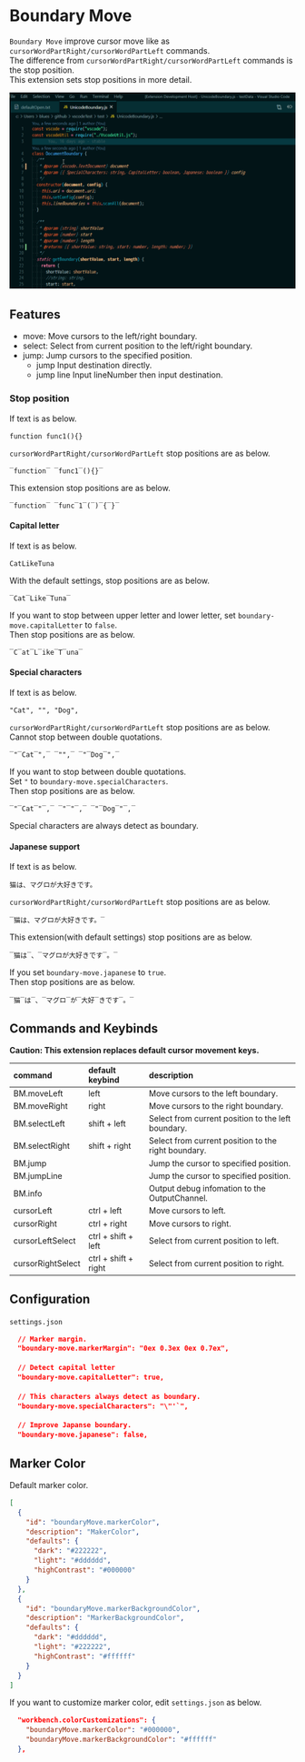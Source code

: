 # Boundary Move

`Boundary Move` improve cursor move like as `cursorWordPartRight/cursorWordPartLeft` commands.  
The difference from `cursorWordPartRight/cursorWordPartLeft` commands is the stop position.  
This extension sets stop positions in more detail.

![capture](https://raw.githubusercontent.com/BlueSilverCat/boundary-move/image/image/capture.gif)

## Features

- move: Move cursors to the left/right boundary.
- select: Select from current position to the left/right boundary.
- jump: Jump cursors to the specified position.
  - jump
    Input destination directly.
  - jump line
    Input lineNumber then input destination.

### Stop position

If text is as below.

```
function func1(){}
```

`cursorWordPartRight/cursorWordPartLeft` stop positions are as below.

```
‾function‾ ‾func1‾(){}‾
```

This extension stop positions are as below.

```
‾function‾ ‾func‾1‾(‾)‾{‾}‾
```

#### Capital letter

If text is as below.

```
CatLikeTuna
```

With the default settings, stop positions are as below.

```
‾Cat‾Like‾Tuna‾
```

If you want to stop between upper letter and lower letter, set `boundary-move.capitalLetter` to `false`.  
Then stop positions are as below.

```
‾C‾at‾L‾ike‾T‾una‾
```

#### Special characters

If text is as below.

```
"Cat", "", "Dog",
```

`cursorWordPartRight/cursorWordPartLeft` stop positions are as below.  
Cannot stop between double quotations.

```
‾"‾Cat‾",‾ ‾"",‾ ‾"‾Dog‾",‾
```

If you want to stop between double quotations.  
Set `"` to `boundary-move.specialCharacters`.  
Then stop positions are as below.

```
‾"‾Cat‾"‾,‾ ‾"‾"‾,‾ ‾"‾Dog‾"‾,‾
```

Special characters are always detect as boundary.

#### Japanese support

If text is as below.

```
猫は、マグロが大好きです。
```

`cursorWordPartRight/cursorWordPartLeft` stop positions are as below.

```
‾猫は、マグロが大好きです。‾
```

This extension(with default settings) stop positions are as below.

```
‾猫は‾、‾マグロが大好きです‾。‾
```

If you set `boundary-move.japanese` to `true`.  
Then stop positions are as below.

```
‾猫‾は‾、‾マグロ‾が‾大好‾きです‾。‾
```

## Commands and Keybinds

**Caution: This extension replaces default cursor movement keys.**

| command           | default keybind      | description                                         |
| :---------------- | :------------------- | :-------------------------------------------------- |
| BM.moveLeft       | left                 | Move cursors to the left boundary.                  |
| BM.moveRight      | right                | Move cursors to the right boundary.                 |
| BM.selectLeft     | shift + left         | Select from current position to the left boundary.  |
| BM.selectRight    | shift + right        | Select from current position to the right boundary. |
| BM.jump           |                      | Jump the cursor to specified position.              |
| BM.jumpLine       |                      | Jump the cursor to specified position.              |
| BM.info           |                      | Output debug infomation to the OutputChannel.       |
| cursorLeft        | ctrl + left          | Move cursors to left.                               |
| cursorRight       | ctrl + right         | Move cursors to right.                              |
| cursorLeftSelect  | ctrl + shift + left  | Select from current position to left.               |
| cursorRightSelect | ctrl + shift + right | Select from current position to right.              |

## Configuration

`settings.json`

```json
  // Marker margin.
  "boundary-move.markerMargin": "0ex 0.3ex 0ex 0.7ex",

  // Detect capital letter
  "boundary-move.capitalLetter": true,

  // This characters always detect as boundary.
  "boundary-move.specialCharacters": "\"'`",

  // Improve Japanse boundary.
  "boundary-move.japanese": false,
```

## Marker Color

Default marker color.

```json
[
  {
    "id": "boundaryMove.markerColor",
    "description": "MakerColor",
    "defaults": {
      "dark": "#222222",
      "light": "#dddddd",
      "highContrast": "#000000"
    }
  },
  {
    "id": "boundaryMove.markerBackgroundColor",
    "description": "MarkerBackgroundColor",
    "defaults": {
      "dark": "#dddddd",
      "light": "#222222",
      "highContrast": "#ffffff"
    }
  }
]
```

If you want to customize marker color, edit `settings.json` as below.

```json
  "workbench.colorCustomizations": {
    "boundaryMove.markerColor": "#000000",
    "boundaryMove.markerBackgroundColor": "#ffffff"
  },
```
